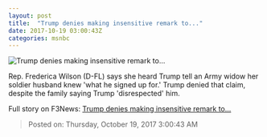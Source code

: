 ```yaml
---
layout: post
title:  "Trump denies making insensitive remark to..."
date: 2017-10-19 03:00:43Z
categories: msnbc
---
```


![Trump denies making insensitive remark to...](https://media1.s-nbcnews.com/j/MSNBC/Components/Video/201710/2017-10-19T03-00-08-8Z--1280x720.video_1067x600.jpg)

Rep. Frederica Wilson (D-FL) says she heard Trump tell an Army widow her soldier husband knew 'what he signed up for.' Trump denied that claim, despite the family saying Trump 'disrespected' him.


Full story on F3News: [Trump denies making insensitive remark to...](http://www.f3nws.com/n/juyJ2G)

> Posted on: Thursday, October 19, 2017 3:00:43 AM
